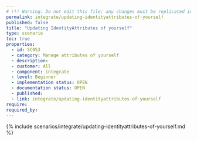 ```yaml
---
# !!! Warning: Do not edit this file; any changes must be replicated in Excel !!!
permalink: integrate/updating-identityattributes-of-yourself
published: false
title: "Updating IdentityAttributes of yourself"
type: scenario
toc: true
properties:
  - id: SC053
  - category: Manage attributes of yourself
  - description:
  - customer: All
  - component: integrate
  - level: Beginner
  - implementation status: OPEN
  - documentation status: OPEN
  - published:
  - link: integrate/updating-identityattributes-of-yourself
require:
required_by:
---
```


{% include scenarios/integrate/updating-identityattributes-of-yourself.md %}
